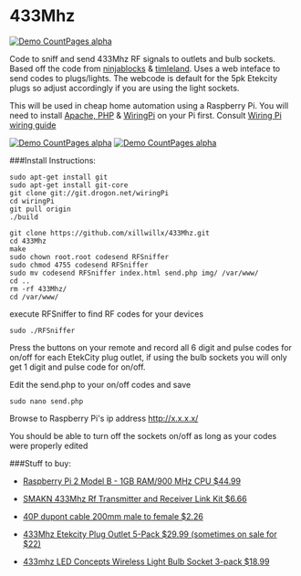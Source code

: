 # 433Mhz
 [![Demo CountPages alpha](http://i.imgur.com/dRGI0ZM.gif)](https://www.youtube.com/watch?v=wn9a_41_9YY)


Code to sniff and send 433Mhz RF signals to outlets and bulb sockets. Based off the code from [ninjablocks](https://github.com/ninjablocks/433Utils) & [timleland](https://github.com/timleland/rfoutlet). Uses a web inteface to send codes to plugs/lights. The webcode is default for the 5pk Etekcity plugs so adjust accordingly if you are using the light sockets.

This will be used in cheap home automation using a Raspberry Pi.  You will need to install [Apache, PHP](http://www.raspberrypi.org/documentation/remote-access/web-server/apache.md) & [WiringPi](https://projects.drogon.net/raspberry-pi/wiringpi/download-and-install) on your Pi first. 
 Consult [Wiring Pi wiring guide](https://projects.drogon.net/raspberry-pi/wiringpi/pins/) 

[![Demo CountPages alpha](http://i.imgur.com/FfZB7Se.jpg)](http://i.imgur.com/FfZB7Se.jpg) [![Demo CountPages alpha](http://i.imgur.com/B6EntoDm.png)](http://i.imgur.com/B6EntoDm.png)  

###Install Instructions: 
```
sudo apt-get install git
sudo apt-get install git-core
git clone git://git.drogon.net/wiringPi
cd wiringPi
git pull origin
./build

git clone https://github.com/xillwillx/433Mhz.git 
cd 433Mhz
make
sudo chown root.root codesend RFSniffer
sudo chmod 4755 codesend RFSniffer
sudo mv codesend RFSniffer index.html send.php img/ /var/www/
cd ..
rm -rf 433Mhz/
cd /var/www/
```
execute RFSniffer to find RF codes for your devices
```
sudo ./RFSniffer
```

Press the buttons on your remote and record all 6 digit and pulse codes for on/off for each EtekCity plug outlet, if using the bulb sockets you will only get 1 digit and pulse code for on/off.

Edit the send.php to your on/off codes and save 
```
sudo nano send.php
```

Browse to Raspberry Pi's ip address http://x.x.x.x/

You should be able to turn off the sockets on/off as long as your codes were properly edited

###Stuff to buy:
- [Raspberry Pi 2 Model B - 1GB RAM/900 MHz CPU $44.99](http://amzn.to/1e2pbgO)

- [SMAKN 433Mhz Rf Transmitter and Receiver Link Kit $6.66](http://amzn.to/1E6wtoC)  

- [40P dupont cable 200mm male to female $2.26](http://amzn.to/1E6AOYM)

- [433Mhz Etekcity Plug Outlet 5-Pack $29.99 (sometimes on sale for $22)](http://amzn.to/1ICejS6)

- [433mhz LED Concepts Wireless Light Bulb Socket 3-pack $18.99](http://amzn.to/1IyRBf4)
